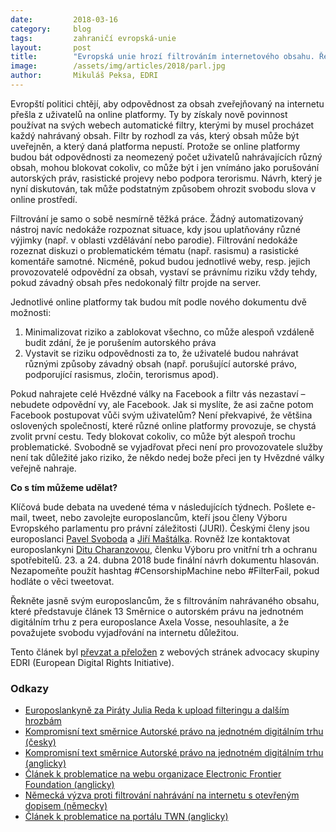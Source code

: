 ```yaml
---
date:         2018-03-16
category:     blog
tags:         zahraničí evropská-unie
layout:       post
title:        "Evropská unie hrozí filtrováním internetového obsahu. Řekněte jí svůj názor!"
image:        /assets/img/articles/2018/parl.jpg
author:       Mikuláš Peksa, EDRI
---
```


Evropští politici chtějí, aby odpovědnost za obsah zveřejňovaný na internetu přešla z uživatelů na online platformy. Ty by získaly nově povinnost používat na svých webech automatické filtry, kterými by musel procházet každý nahrávaný obsah. Filtr by rozhodl za vás, který obsah může být uveřejněn, a který daná platforma nepustí. Protože se online platformy budou bát odpovědnosti za neomezený počet uživatelů nahrávajících různý obsah, mohou blokovat cokoliv, co může být i jen vnímáno jako porušování autorských práv, rasistické projevy nebo podpora terorismu. Návrh, který je nyní diskutován, tak může podstatným způsobem ohrozit svobodu slova v online prostředí.

Filtrování je samo o sobě nesmírně těžká práce. Žádný automatizovaný nástroj navíc nedokáže rozpoznat situace, kdy jsou uplatňovány různé výjimky (např. v oblasti vzdělávání nebo parodie). Filtrování nedokáže rozeznat diskuzi o problematickém tématu (např. rasismu) a rasistické komentáře samotné. Nicméně, pokud budou jednotlivé weby, resp. jejich provozovatelé odpovědní za obsah, vystaví se právnímu riziku vždy tehdy, pokud závadný obsah přes nedokonalý filtr projde na server.

Jednotlivé online platformy tak budou mít podle nového dokumentu dvě možnosti:

1. Minimalizovat riziko a zablokovat všechno, co může alespoň vzdáleně budit zdání, že je porušením autorského práva
2. Vystavit se riziku odpovědnosti za to, že uživatelé budou nahrávat různými způsoby závadný obsah (např. porušující autorské právo, podporující rasismus, zločin, terorismus apod).
    
Pokud nahrajete celé Hvězdné války na Facebook a filtr vás nezastaví – nebudete odpovědní vy, ale Facebook. Jak si myslíte, že asi začne potom Facebook postupovat vůči svým uživatelům? Není překvapivé, že většina oslovených společností, které různé online platformy provozuje, se chystá zvolit první cestu. Tedy blokovat cokoliv, co může být alespoň trochu problematické. Svobodně se vyjadřovat přeci není pro provozovatele služby není tak důležité jako riziko, že někdo nedej bože přeci jen ty Hvězdné války veřejně nahraje. 

**Co s tím můžeme udělat?**

Klíčová bude debata na uvedené téma v následujících týdnech. Pošlete e-mail, tweet, nebo zavolejte europoslancům, kteří jsou členy Výboru Evropského parlamentu pro právní záležitosti (JURI). Českými členy jsou europoslanci [Pavel Svoboda](http://www.europarl.europa.eu/meps/cs/96272/PAVEL_SVOBODA_home.html) a [Jiří Maštálka](http://www.europarl.europa.eu/meps/cs/23704/JIRI_MASTALKA_home.html). Rovněž lze kontaktovat europoslankyni [Ditu Charanzovou](http://www.europarl.europa.eu/meps/cs/124708/DITA_CHARANZOVA_home.html), členku Výboru pro vnitřní trh a ochranu spotřebitelů. 23. a 24. dubna 2018 bude finální návrh dokumentu hlasován. Nezapomeňte použít hashtag #CensorshipMachine nebo #FilterFail, pokud hodláte o věci tweetovat. 

Řekněte jasně svým europoslancům, že s filtrováním nahrávaného obsahu, které představuje článek 13 Směrnice o autorském právu na jednotném digitálním trhu z pera europoslance Axela Vosse, nesouhlasíte, a že považujete svobodu vyjadřování na internetu důležitou.

Tento článek byl [převzat a přeložen](https://edri.org/proposed-internet-filter-will-turn-platforms-against-users/) z webových stránek advocacy skupiny EDRI (European Digital Rights Initiative). 

### Odkazy 

* [Europoslankyně za Piráty Julia Reda k upload filteringu a dalším hrozbám](https://juliareda.eu/2018/02/voss-upload-filters/)
* [Kompromisní text směrnice Autorské právo na jednotném digitálním trhu (česky)](http://eur-lex.europa.eu/legal-content/CS/TXT/?uri=CELEX:52016PC0593)
* [Kompromisní text směrnice Autorské právo na jednotném digitálním trhu (anglicky)](http://eur-lex.europa.eu/legal-content/EN/TXT/?uri=CELEX:52016PC0593)
* [Článek k problematice na webu organizace Electronic Frontier Foundation (anglicky)](https://www.eff.org/deeplinks/2018/02/how-have-europes-upload-filtering-and-link-tax-plans-changed)
* [Německá výzva proti filtrování nahrávání na internetu s otevřeným dopisem (německy)](https://www.bitmi.de/upload-filter/)
* [Článek k problematice na portálu TWN (anglicky)](https://thenextweb.com/contributors/2018/02/27/eus-new-copyright-law-will-effectively-create-censorship-machines/)
